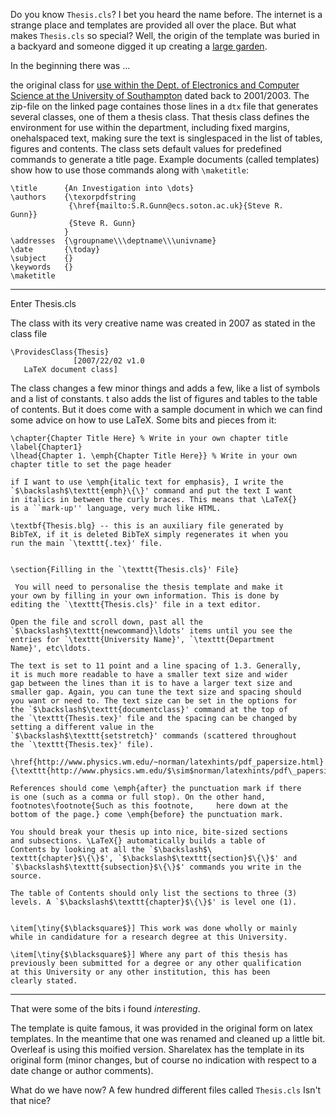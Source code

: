 Do you know `Thesis.cls`? I bet you heard the name before. The
internet is a strange place and templates are provided all over
the place. But what makes `Thesis.cls` so special?  Well, the
origin of the template was buried in a backyard and someone
digged it up creating a [large
garden](http://www.sunilpatel.co.uk/thesis-template/). 

In the beginning there was ...

the original class for [use within the Dept. of Electronics and
Computer Science at the University of
Southampton](http://users.ecs.soton.ac.uk/srg/softwaretools/document/templates/)
dated back to 2001/2003.  The zip-file on the linked page
containes those lines in a `dtx` file that generates several
classes, one of them a thesis class.  That thesis class defines
the environment for use within the department, including fixed
margins, onehalspaced text, making sure the text is singlespaced
in the list of tables, figures and contents. The class sets
default values for predefined commands to generate a title page.
Example documents (called templates) show how to use those
commands along with `\maketitle`:

```syntax=latex
\title      {An Investigation into \dots}
\authors    {\texorpdfstring
             {\href{mailto:S.R.Gunn@ecs.soton.ac.uk}{Steve R.
Gunn}}
             {Steve R. Gunn}
            }
\addresses  {\groupname\\\deptname\\\univname}
\date       {\today}
\subject    {}
\keywords   {}
\maketitle
```




-----
Enter Thesis.cls

The class with its very creative name was created in 2007 as
stated in the class file 

```syntax=latex
\ProvidesClass{Thesis}
              [2007/22/02 v1.0
   LaTeX document class]
```


The class changes a few minor things and adds a few, like a list
of symbols and a list of constants. t also adds the list of
figures and tables to the table of contents. But it does come
with a sample document in which we can find some advice on how to
use LaTeX. Some bits and pieces from it:

```syntax=latex
\chapter{Chapter Title Here} % Write in your own chapter title
\label{Chapter1}
\lhead{Chapter 1. \emph{Chapter Title Here}} % Write in your own chapter title to set the page header

if I want to use \emph{italic text for emphasis}, I write the
`$\backslash$\texttt{emph}\{\}' command and put the text I want
in italics in between the curly braces. This means that \LaTeX{}
is a ``mark-up'' language, very much like HTML.

\textbf{Thesis.blg} -- this is an auxiliary file generated by
BibTeX, if it is deleted BibTeX simply regenerates it when you
run the main `\texttt{.tex}' file.


\section{Filling in the `\texttt{Thesis.cls}' File}

 You will need to personalise the thesis template and make it
your own by filling in your own information. This is done by
editing the `\texttt{Thesis.cls}' file in a text editor.

Open the file and scroll down, past all the
`$\backslash$\texttt{newcommand}\ldots' items until you see the
entries for `\texttt{University Name}', `\texttt{Department
Name}', etc\ldots.

The text is set to 11 point and a line spacing of 1.3. Generally,
it is much more readable to have a smaller text size and wider
gap between the lines than it is to have a larger text size and
smaller gap. Again, you can tune the text size and spacing should
you want or need to. The text size can be set in the options for
the `$\backslash$\texttt{documentclass}' command at the top of
the `\texttt{Thesis.tex}' file and the spacing can be changed by
setting a different value in the
`$\backslash$\texttt{setstretch}' commands (scattered throughout
the `\texttt{Thesis.tex}' file).

\href{http://www.physics.wm.edu/~norman/latexhints/pdf_papersize.html}{\texttt{http://www.physics.wm.edu/$\sim$norman/latexhints/pdf\_papersize.html}}

References should come \emph{after} the punctuation mark if there
is one (such as a comma or full stop). On the other hand,
footnotes\footnote{Such as this footnote,     here down at the
bottom of the page.} come \emph{before} the punctuation mark.

You should break your thesis up into nice, bite-sized sections
and subsections. \LaTeX{} automatically builds a table of
Contents by looking at all the `$\backslash$\
texttt{chapter}$\{\}$', `$\backslash$\texttt{section}$\{\}$' and
`$\backslash$\texttt{subsection}$\{\}$' commands you write in the
source.

The table of Contents should only list the sections to three (3)
levels. A `$\backslash$\texttt{chapter}$\{\}$' is level one (1).


\item[\tiny{$\blacksquare$}] This work was done wholly or mainly
while in candidature for a research degree at this University.
 
\item[\tiny{$\blacksquare$}] Where any part of this thesis has
previously been submitted for a degree or any other qualification
at this University or any other institution, this has been
clearly stated.
```


----------

That were some of the bits i found *interesting*. 

The template is quite famous, it was provided in the original
form on latex templates. In the meantime that one was renamed and
cleaned up a little bit. Overleaf is using this moified version.
Sharelatex has the template in its original form (minor changes,
but of course no indication with respect to a date change or
author comments).


What do we have now? A few hundred different files called
`Thesis.cls` Isn't that nice? 
